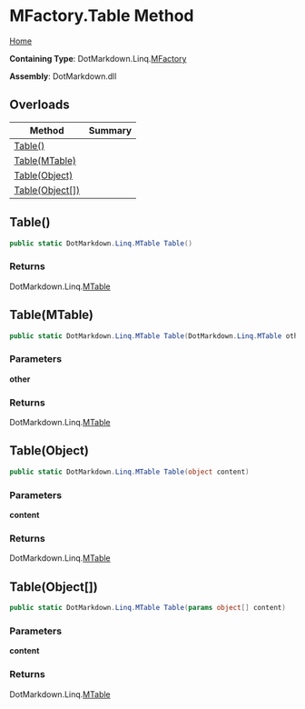 # MFactory\.Table Method

[Home](../../../../README.md)

**Containing Type**: DotMarkdown\.Linq\.[MFactory](../README.md)

**Assembly**: DotMarkdown\.dll

## Overloads

| Method | Summary |
| ------ | ------- |
| [Table()](#DotMarkdown_Linq_MFactory_Table) | |
| [Table(MTable)](#DotMarkdown_Linq_MFactory_Table_DotMarkdown_Linq_MTable_) | |
| [Table(Object)](#DotMarkdown_Linq_MFactory_Table_System_Object_) | |
| [Table(Object\[\])](#DotMarkdown_Linq_MFactory_Table_System_Object___) | |

## Table\(\) <a name="DotMarkdown_Linq_MFactory_Table"></a>

```csharp
public static DotMarkdown.Linq.MTable Table()
```

### Returns

DotMarkdown\.Linq\.[MTable](../../MTable/README.md)

## Table\(MTable\) <a name="DotMarkdown_Linq_MFactory_Table_DotMarkdown_Linq_MTable_"></a>

```csharp
public static DotMarkdown.Linq.MTable Table(DotMarkdown.Linq.MTable other)
```

### Parameters

**other**

### Returns

DotMarkdown\.Linq\.[MTable](../../MTable/README.md)

## Table\(Object\) <a name="DotMarkdown_Linq_MFactory_Table_System_Object_"></a>

```csharp
public static DotMarkdown.Linq.MTable Table(object content)
```

### Parameters

**content**

### Returns

DotMarkdown\.Linq\.[MTable](../../MTable/README.md)

## Table\(Object\[\]\) <a name="DotMarkdown_Linq_MFactory_Table_System_Object___"></a>

```csharp
public static DotMarkdown.Linq.MTable Table(params object[] content)
```

### Parameters

**content**

### Returns

DotMarkdown\.Linq\.[MTable](../../MTable/README.md)

